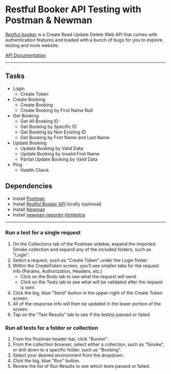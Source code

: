 # Restful  Booker API Testing with Postman & Newman

[Restful-booker](http://restful-booker.herokuapp.com/API ) is a Create Read Update Delete Web API that comes with authentication features and loaded with a bunch of bugs for you to explore.
testing and tools website.

[API Documentation](http://restful-booker.herokuapp.com/apidoc/index.html)

---
## Tasks
- Login
	- Create Token
- Create Booking
	- Create Booking
    - Create Booking by First Name Null
- Get Booking
  - Get All Booking ID
  - Get Booking by Specific ID
  - Get Booking by Non Existing ID
  - Get Booking by First Name and Last Name
- Update Booking
	- Update Booking by Valid Data
    - Update Booking by Invalid  First Name
    - Partial Update Booking by Valid Data
- Ping
    - Health Check


## Dependencies

- Install [Postman](https://www.getpostman.com/)
- Install [Restful Booker API](https://github.com/mwinteringham/restful-booker) locally (optional)
- Install [Newman](https://github.com/postmanlabs/newman)
- Install [newman-reporter-htmlextra](https://github.com/DannyDainton/newman-reporter-htmlextra)
---

### Run a test for a single request

1. On the Collections tab of the Postman sidebar, expand the imported Smoke collection and expand any of the included folders, such as "Login".
2. Select a request, such as "Create Token" under the Login folder.
3. Within the CreateToken screen, you'll see smaller tabs for the request info (Params, Authorization, Headers, etc.)
    - Click on the Body tab to see what the request will send.
    - Click on the Tests tab to see what will be validated after the request is sent.
4. Click the big, blue "Send" button in the upper-right of the Create Token screen.
5. All of the response info will then be updated in the lower portion of the screen.
6. Tap on the "Test Results" tab to see if the test(s) passed or failed.

### Run all tests for a folder or collection

1. From the Postman header bar, click "Runner".
2. From the collection browser, select either a collection, such as "Smoke", or drill down to a specific folder, such as "Booking".
3. Select your desired environment from the dropdown.
4. Click the big, blue "Run" button.
5. Review the list of Run Results to see which tests passed or failed.